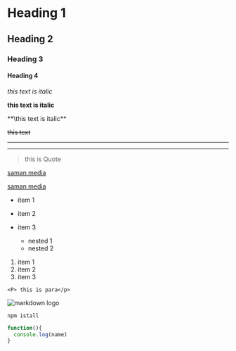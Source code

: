 <!-- Heading -->

# Heading 1

## Heading 2

### Heading 3

#### Heading 4

<!-- italics -->

_this text is italic_

<!-- strong -->

**this text is italic**

\*\*\this text is italic\*\*

<!-- strikethrough -->

~~this text~~

<!-- horizontal rule -->

---

---

<!-- blockquotes -->

> this is Quote

<!-- links -->

[saman media](http://www.facebook.com)

[saman media](http://www.facebook.com"saman")

<!-- UL -->

- item 1
- item 2
- item 3

  - nested 1
  - nested 2

<!-- OL -->

1. item 1
1. item 2
1. item 3

<!-- inline codeblock -->

`<P> this is para</p>`

<!-- image -->

![markdown logo](https://markdown-here.com/img/icon256.png)

<!-- Github markdown -->

<!-- code blocks -->

```bsh
npm istall
```

```javascript
function(){
  console.log(name)
}
```
